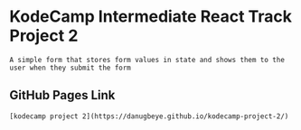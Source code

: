 # KodeCamp Intermediate React Track Project 2
    A simple form that stores form values in state and shows them to the user when they submit the form

## GitHub Pages Link
    [kodecamp project 2](https://danugbeye.github.io/kodecamp-project-2/)
